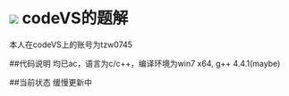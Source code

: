 ![](http://cdn.lieyunwang.com/wp-content/uploads/2015/08/cb49b97db9d0cb1.jpg)
codeVS的题解
========
本人在codeVS上的账号为tzw0745

##代码说明
均已ac，语言为c/c++，编译环境为win7 x64, g++ 4.4.1(maybe)

##当前状态
缓慢更新中
